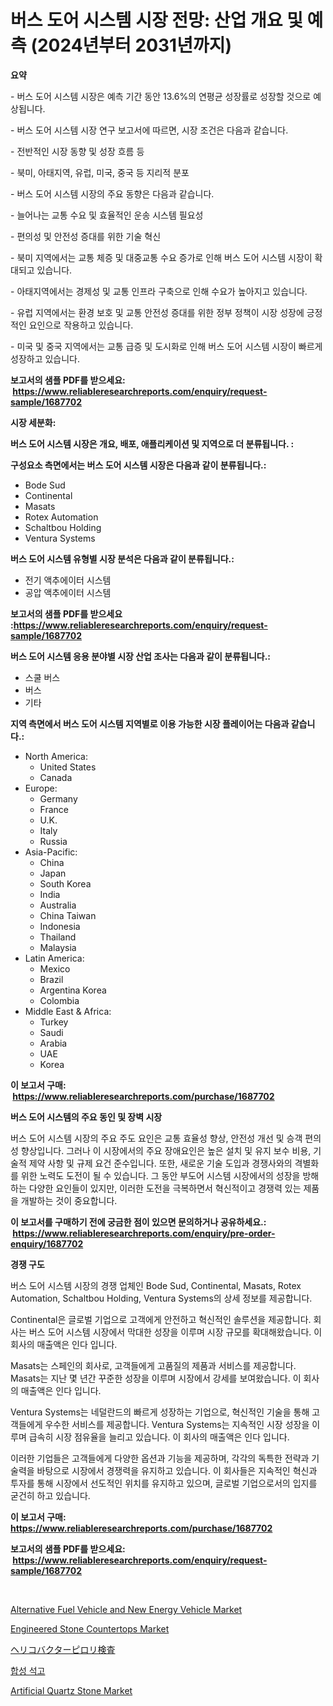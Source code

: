 <p><h1>버스 도어 시스템 시장 전망: 산업 개요 및 예측 (2024년부터 2031년까지)</h1></p><p><strong>요약</strong></p>
<p><p>- 버스 도어 시스템 시장은 예측 기간 동안 13.6%의 연평균 성장률로 성장할 것으로 예상됩니다.</p><p>- 버스 도어 시스템 시장 연구 보고서에 따르면, 시장 조건은 다음과 같습니다.</p><p>  - 전반적인 시장 동향 및 성장 흐름 등</p><p>  - 북미, 아태지역, 유럽, 미국, 중국 등 지리적 분포</p><p>- 버스 도어 시스템 시장의 주요 동향은 다음과 같습니다.</p><p>  - 늘어나는 교통 수요 및 효율적인 운송 시스템 필요성</p><p>  - 편의성 및 안전성 증대를 위한 기술 혁신</p><p>- 북미 지역에서는 교통 체증 및 대중교통 수요 증가로 인해 버스 도어 시스템 시장이 확대되고 있습니다.</p><p>- 아태지역에서는 경제성 및 교통 인프라 구축으로 인해 수요가 높아지고 있습니다.</p><p>- 유럽 지역에서는 환경 보호 및 교통 안전성 증대를 위한 정부 정책이 시장 성장에 긍정적인 요인으로 작용하고 있습니다.</p><p>- 미국 및 중국 지역에서는 교통 급증 및 도시화로 인해 버스 도어 시스템 시장이 빠르게 성장하고 있습니다.</p></p>
<p><strong>보고서의 샘플 PDF를 받으세요: &nbsp;<a href="https://www.reliableresearchreports.com/enquiry/request-sample/1687702">https://www.reliableresearchreports.com/enquiry/request-sample/1687702</a></strong></p>
<p><strong>시장 세분화:</strong></p>
<p><strong> 버스 도어 시스템 시장은 개요, 배포, 애플리케이션 및 지역으로 더 분류됩니다. :</strong></p>
<p><strong>구성요소 측면에서는 버스 도어 시스템 시장은 다음과 같이 분류됩니다.:</strong></p>
<p><ul><li>Bode Sud</li><li>Continental</li><li>Masats</li><li>Rotex Automation</li><li>Schaltbou Holding</li><li>Ventura Systems</li></ul></p>
<p><strong> 버스 도어 시스템 유형별 시장 분석은 다음과 같이 분류됩니다.:</strong></p>
<p><ul><li>전기 액추에이터 시스템</li><li>공압 액추에이터 시스템</li></ul></p>
<p><strong>보고서의 샘플 PDF를 받으세요 :<a href="https://www.reliableresearchreports.com/enquiry/request-sample/1687702">https://www.reliableresearchreports.com/enquiry/request-sample/1687702</a></strong></p>
<p><strong> 버스 도어 시스템 응용 분야별 시장 산업 조사는 다음과 같이 분류됩니다.:</strong></p>
<p><ul><li>스쿨 버스</li><li>버스</li><li>기타</li></ul></p>
<p><strong>지역 측면에서 버스 도어 시스템 지역별로 이용 가능한 시장 플레이어는 다음과 같습니다.:</strong></p>
<p><ul>
    <li>
        North America:
        <ul>
            <li>United States</li>
            <li>Canada</li>
        </ul>
    </li>
    <li>
        Europe:
        <ul>
            <li>Germany</li>
            <li>France</li>
            <li>U.K.</li>
            <li>Italy</li>
            <li>Russia</li>
        </ul>
    </li>
    <li>
        Asia-Pacific:
        <ul>
            <li>China</li>
            <li>Japan</li>
            <li>South Korea</li>
            <li>India</li>
            <li>Australia</li>
            <li>China Taiwan</li>
            <li>Indonesia</li>
            <li>Thailand</li>
            <li>Malaysia</li>
        </ul>
    </li>
    <li>
        Latin America:
        <ul>
            <li>Mexico</li>
            <li>Brazil</li>
            <li>Argentina Korea</li>
            <li>Colombia</li>
        </ul>
    </li>
    <li>
        Middle East & Africa:
        <ul>
            <li>Turkey</li>
            <li>Saudi</li>
            <li>Arabia</li>
            <li>UAE</li>
            <li>Korea</li>
        </ul>
    </li>
    </ul></p>
<p><strong>이 보고서 구매: &nbsp;<a href="https://www.reliableresearchreports.com/purchase/1687702">https://www.reliableresearchreports.com/purchase/1687702</a></strong></p>
<p><strong>버스 도어 시스템의 주요 동인 및 장벽 시장</strong></p>
<p><p>버스 도어 시스템 시장의 주요 주도 요인은 교통 효율성 향상, 안전성 개선 및 승객 편의성 향상입니다. 그러나 이 시장에서의 주요 장애요인은 높은 설치 및 유지 보수 비용, 기술적 제약 사항 및 규제 요건 준수입니다. 또한, 새로운 기술 도입과 경쟁사와의 격별화를 위한 노력도 도전이 될 수 있습니다. 그 동안 부도어 시스템 시장에서의 성장을 방해하는 다양한 요인들이 있지만, 이러한 도전을 극복하면서 혁신적이고 경쟁력 있는 제품을 개발하는 것이 중요합니다.</p></p>
<p><strong>이 보고서를 구매하기 전에 궁금한 점이 있으면 문의하거나 공유하세요.: &nbsp;<a href="https://www.reliableresearchreports.com/enquiry/pre-order-enquiry/1687702">https://www.reliableresearchreports.com/enquiry/pre-order-enquiry/1687702</a></strong></p>
<p><strong>경쟁 구도</strong></p>
<p><p>버스 도어 시스템 시장의 경쟁 업체인 Bode Sud, Continental, Masats, Rotex Automation, Schaltbou Holding, Ventura Systems의 상세 정보를 제공합니다.</p><p>Continental은 글로벌 기업으로 고객에게 안전하고 혁신적인 솔루션을 제공합니다. 회사는 버스 도어 시스템 시장에서 막대한 성장을 이루며 시장 규모를 확대해왔습니다. 이 회사의 매출액은 인다 입니다.</p><p>Masats는 스페인의 회사로, 고객들에게 고품질의 제품과 서비스를 제공합니다. Masats는 지난 몇 년간 꾸준한 성장을 이루며 시장에서 강세를 보여왔습니다. 이 회사의 매출액은 인다 입니다.</p><p>Ventura Systems는 네덜란드의 빠르게 성장하는 기업으로, 혁신적인 기술을 통해 고객들에게 우수한 서비스를 제공합니다. Ventura Systems는 지속적인 시장 성장을 이루며 급속히 시장 점유율을 늘리고 있습니다. 이 회사의 매출액은 인다 입니다.</p><p>이러한 기업들은 고객들에게 다양한 옵션과 기능을 제공하며, 각각의 독특한 전략과 기술력을 바탕으로 시장에서 경쟁력을 유지하고 있습니다. 이 회사들은 지속적인 혁신과 투자를 통해 시장에서 선도적인 위치를 유지하고 있으며, 글로벌 기업으로서의 입지를 굳건히 하고 있습니다.</p></p>
<p><strong>이 보고서 구매: &nbsp; <a href="https://www.reliableresearchreports.com/purchase/1687702">https://www.reliableresearchreports.com/purchase/1687702</a></strong></p>
<p><strong>보고서의 샘플 PDF를 받으세요: &nbsp;<a href="https://www.reliableresearchreports.com/enquiry/request-sample/1687702">https://www.reliableresearchreports.com/enquiry/request-sample/1687702</a></strong><strong></strong></p>
<p>&nbsp;</p>
<p><p><a href="https://issuu.com/reportprime-2/docs/alternative-fuel-vehicle-and-new-energy-vehicle-ma">Alternative Fuel Vehicle and New Energy Vehicle Market</a></p><p><a href="https://github.com/Paul14Anderson63/Market-Research-Report-List-3/blob/main/engineered-stone-countertops-market.md">Engineered Stone Countertops Market</a></p><p><a href="https://github.com/ihabdkwlxs948/Market-Research-Report-List-1/blob/main/8186270192885.md">ヘリコバクターピロリ検査</a></p><p><a href="https://github.com/hxzi07639916/Market-Research-Report-List-1/blob/main/2223979192610.md">합성 석고</a></p><p><a href="https://github.com/mabutironaldo/Market-Research-Report-List-3/blob/main/artificial-quartz-stone-market.md">Artificial Quartz Stone Market</a></p></p>